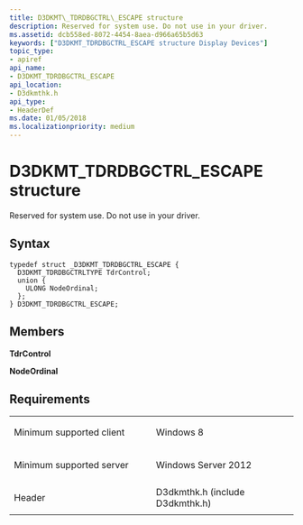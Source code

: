 ```yaml
---
title: D3DKMT\_TDRDBGCTRL\_ESCAPE structure
description: Reserved for system use. Do not use in your driver.
ms.assetid: dcb558ed-8072-4454-8aea-d966a65b5d63
keywords: ["D3DKMT_TDRDBGCTRL_ESCAPE structure Display Devices"]
topic_type:
- apiref
api_name:
- D3DKMT_TDRDBGCTRL_ESCAPE
api_location:
- D3dkmthk.h
api_type:
- HeaderDef
ms.date: 01/05/2018
ms.localizationpriority: medium
---
```


# D3DKMT\_TDRDBGCTRL\_ESCAPE structure


Reserved for system use. Do not use in your driver.

Syntax
------

```ManagedCPlusPlus
typedef struct _D3DKMT_TDRDBGCTRL_ESCAPE {
  D3DKMT_TDRDBGCTRLTYPE TdrControl;
  union {
    ULONG NodeOrdinal;
  };
} D3DKMT_TDRDBGCTRL_ESCAPE;
```

Members
-------

**TdrControl**

**NodeOrdinal**

Requirements
------------

<table>
<colgroup>
<col width="50%" />
<col width="50%" />
</colgroup>
<tbody>
<tr class="odd">
<td align="left"><p>Minimum supported client</p></td>
<td align="left"><p>Windows 8</p></td>
</tr>
<tr class="even">
<td align="left"><p>Minimum supported server</p></td>
<td align="left"><p>Windows Server 2012</p></td>
</tr>
<tr class="odd">
<td align="left"><p>Header</p></td>
<td align="left">D3dkmthk.h (include D3dkmthk.h)</td>
</tr>
</tbody>
</table>

 

 





